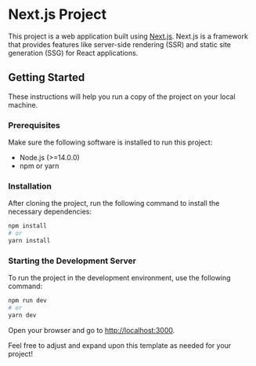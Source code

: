 

# Next.js Project

This project is a web application built using [Next.js](https://nextjs.org/). Next.js is a framework that provides features like server-side rendering (SSR) and static site generation (SSG) for React applications.

## Getting Started

These instructions will help you run a copy of the project on your local machine.

### Prerequisites

Make sure the following software is installed to run this project:

- Node.js (>=14.0.0)
- npm or yarn

### Installation

After cloning the project, run the following command to install the necessary dependencies:

```bash
npm install
# or
yarn install
```

### Starting the Development Server

To run the project in the development environment, use the following command:

```bash
npm run dev
# or
yarn dev
```

Open your browser and go to [http://localhost:3000](http://localhost:3000).


Feel free to adjust and expand upon this template as needed for your project!